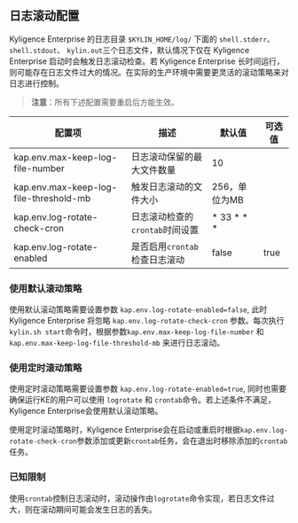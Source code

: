 ## 日志滚动配置

Kyligence Enterprise 的日志目录 `$KYLIN_HOME/log/` 下面的 `shell.stderr`、 `shell.stdout`、 `kylin.out`三个日志文件，默认情况下仅在 Kyligence Enterprise 启动时会触发日志滚动检查。若 Kyligence Enterprise 长时间运行，则可能存在日志文件过大的情况。在实际的生产环境中需要更灵活的滚动策略来对日志进行控制。

> **注意**：所有下述配置需要重启后方能生效。

| 配置项                                   | 描述                             | 默认值         | 可选值    |
| -----------------------------------------| --------------------------------| -------------- | ---------|
| kap.env.max-keep-log-file-number         | 日志滚动保留的最大文件数量        | 10             |          |
| kap.env.max-keep-log-file-threshold-mb   | 触发日志滚动的文件大小            | 256，单位为MB   |          |
| kap.env.log-rotate-check-cron            | 日志滚动检查的`crontab`时间设置     | * 33 * * *     |          |
| kap.env.log-rotate-enabled               | 是否启用`crontab`检查日志滚动       | false          | true     |

### 使用默认滚动策略

使用默认滚动策略需要设置参数 `kap.env.log-rotate-enabled=false`, 此时 Kyligence Enterprise 将忽略 `kap.env.log-rotate-check-cron` 参数。每次执行`kylin.sh start`命令时，根据参数`kap.env.max-keep-log-file-number` 和 `kap.env.max-keep-log-file-threshold-mb` 来进行日志滚动。 

### 使用定时滚动策略

使用定时滚动策略需要设置参数 `kap.env.log-rotate-enabled=true`, 同时也需要确保运行KE的用户可以使用 `logrotate` 和 `crontab`命令。若上述条件不满足，Kyligence Enterprise会使用默认滚动策略。

使用定时滚动策略时，Kyligence Enterprise会在启动或重启时根据`kap.env.log-rotate-check-cron`参数添加或更新`crontab`任务，会在退出时移除添加的`crontab`任务。

### 已知限制

使用`crontab`控制日志滚动时，滚动操作由`logrotate`命令实现，若日志文件过大，则在滚动期间可能会发生日志的丢失。
